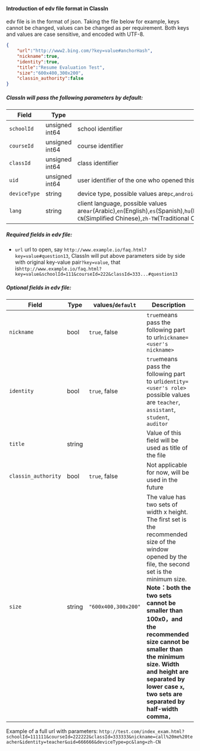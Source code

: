 #### Introduction of edv file format in ClassIn
edv file is in the format of json. Taking the file below for example, keys cannot be changed, values can be changed as per requirement. Both keys and values are case sensitive, and encoded with UTF-8.
``` json
{
    "url":"http://www2.bing.com/?key=value#anchorHash",
    "nickname":true,
    "identity":true,
    "title":"Resume Evaluation Test",
    "size":"600x400,300x200",
    "classin_authority":false
}
```

##### ClassIn will pass the following parameters by default:

| Field       | Type           | Description                   |
|------------|----------------|------------------------|
| `schoolId` | unsigned int64 | school identifier         |
| `courseId` | unsigned int64 | course identifier |
| `classId`  | unsigned int64 | class identifier |
| `uid`      | unsigned int64 | user identifier of the one who opened this edv file      |
| `deviceType` | string | device type, possible values are`pc`,`android`,`iPhone`,`iPad` |
| `lang`       | string | client language, possible values are`ar`(Arabic),`en`(English),`es`(Spanish),`hu`(Hungarian),`id`(Indonesian),`ja`(Japanese),`ko`(Korean),`vi`(Vietnamese),`zh-CN`(Simplified Chinese),`zh-TW`(Traditional Chinese) |

##### Required fields in edv file:
- `url` url to open, say `http://www.example.io/faq.html?key=value#question13`, ClassIn will put above parameters side by side with original key-value pair`?key=value`, that is`http://www.example.io/faq.html?key=value&schoolId=111&courseId=222&classId=333...#question13`

##### Optional fields in edv file:

| Field                  | Type   | values/`default` | Description                                                           |
|-----------------------|--------|----------------|----------------------------------------------------------------|
| `nickname`            | bool   | `true`, false  | `true`means pass the following part to url`nickname=<user's nickname>` |
| `identity`            | bool   | `true`, false  | `true`means pass the following part to url`identity=<user's role>`<BR> possible values are `teacher`, `assistant`, `student`, `auditor`     |
| `title`               | string |                | Value of this field will be used as title of the file   |
| `classin_authority`   | bool   | `true`, false  | Not applicable for now, will be used in the future   |
| `size`                | string | `"600x400,300x200"` | The value has two sets of width x height. The first set is the recommended size of the window opened by the file, the second set is the minimum size.<BR> **Note：both the two sets cannot be smaller than 100x0，and the recommended size cannot be smaller than the minimum size. Width and height are separated by lower case `x`, two sets are separated by half-width comma`,`** |

Example of a full url with parameters:
```http://test.com/index_exam.html?schoolId=111111&courseId=222222&classId=333333&nickname=call%20me%20teacher&identity=teacher&uid=666666&deviceType=pc&lang=zh-CN```
